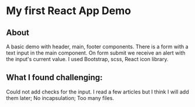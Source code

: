 # My first React App Demo

## About

A basic demo with header, main, footer components.
There is a form with a text input in the main component. On form submit we receive an alert with the input's current value.
I used Bootstrap, scss, React icon library.

## What I found challenging:

Could not add checks for the input. I read a few articles but I think I will add them later;
No incapsulation;
Too many files.
